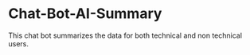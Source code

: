 # Chat-Bot-AI-Summary
This chat bot summarizes the data for both technical and non technical users.
